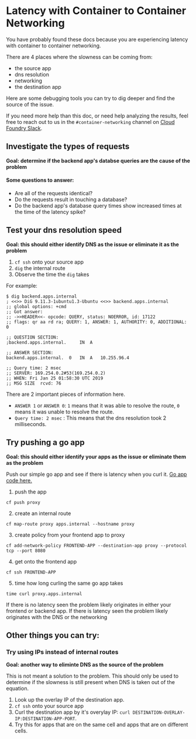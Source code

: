 # Latency with Container to Container Networking

You have probably found these docs because you are experiencing latency with container to container networking. 

There are 4 places where the slowness can be coming from: 
- the source app
- dns resolution
- networking
- the destination app

Here are some debugging tools you can try to dig deeper and find the source of the issue. 

If you need more help than this doc, or need help analyzing the results, feel free to reach out to us in the `#container-networking` channel on [Cloud Foundry Slack](http://slack.cloudfoundry.org/).

## Investigate the types of requests 
**Goal:  determine if the backend app's databse queries are the cause of the problem**
#### Some questions to answer: 
- Are all of the requests identical? 
- Do the requests result in touching a database? 
- Do the backend app's database query times show increased times at the time of the latency spike?

## Test your dns resolution speed

**Goal: this should either identify DNS as the issue or eliminate it as the problem**

1. `cf ssh` onto your source app 
2. `dig` the internal route
3. Observe the time the `dig` takes

For example: 
```
$ dig backend.apps.internal
; <<>> DiG 9.11.3-1ubuntu1.3-Ubuntu <<>> backend.apps.internal
;; global options: +cmd
;; Got answer:
;; ->>HEADER<<- opcode: QUERY, status: NOERROR, id: 17122
;; flags: qr aa rd ra; QUERY: 1, ANSWER: 1, AUTHORITY: 0, ADDITIONAL: 0

;; QUESTION SECTION:
;backend.apps.internal.		IN	A

;; ANSWER SECTION:
backend.apps.internal.	0	IN	A	10.255.96.4

;; Query time: 2 msec
;; SERVER: 169.254.0.2#53(169.254.0.2)
;; WHEN: Fri Jan 25 01:58:30 UTC 2019
;; MSG SIZE  rcvd: 76

```
There are 2 important pieces of information here. 
  - `ANSWER 1` or `ANSWER 0`: `1` means that it was able to resolve the route, `0` means it was unable to resolve the route. 
  - `Query time: 2 msec` : This means that the dns resolution took 2 milliseconds. 



 
## Try pushing a go app
**Goal: this should either identify your apps as the issue or eliminate them as the problem**

Push our simple go app and see if there is latency when you curl it. 
[Go app code here.](https://github.com/cloudfoundry/cf-networking-release/tree/develop/src/example-apps/proxy)


1. push the app
  ```
  cf push proxy 
  ```
2. create an internal route
  ```
  cf map-route proxy apps.internal --hostname proxy
  ```
3. create policy from your frontend app to proxy
  ```
  cf add-network-policy FRONTEND-APP --destination-app proxy --protocol tcp --port 8080
  ```
4. get onto the frontend app 
  ```
  cf ssh FRONTEND-APP
  ```
5. time how long curling the same go app takes
  ```
  time curl proxy.apps.internal
  ```

If there is no latency seen the problem likely originates in either your frontend or backend app. If there is latency seen the problem likely originates with the DNS or the networking

## Other things you can try: 

### Try using IPs instead of internal routes
**Goal: another way to eliminte DNS as the source of the problem**

This is not meant a solution to the problem. This should only be used to determine if the slowness is still present when DNS is taken out of the equation. 


1. Look up the overlay IP of the destination app.
2. `cf ssh` onto your source app
3. Curl the destination app by it's overylay IP: `curl DESTINATION-OVERLAY-IP:DESTINATION-APP-PORT`. 
4. Try this for apps that are on the same cell and apps that are on different cells. 

